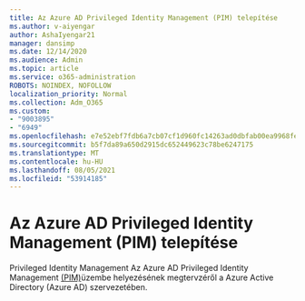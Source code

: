```yaml
---
title: Az Azure AD Privileged Identity Management (PIM) telepítése
ms.author: v-aiyengar
author: AshaIyengar21
manager: dansimp
ms.date: 12/14/2020
ms.audience: Admin
ms.topic: article
ms.service: o365-administration
ROBOTS: NOINDEX, NOFOLLOW
localization_priority: Normal
ms.collection: Adm_O365
ms.custom:
- "9003895"
- "6949"
ms.openlocfilehash: e7e52ebf7fdb6a7cb07cf1d960fc14263ad0dbfab00ea9968feabbfa4b05c975
ms.sourcegitcommit: b5f7da89a650d2915dc652449623c78be6247175
ms.translationtype: MT
ms.contentlocale: hu-HU
ms.lasthandoff: 08/05/2021
ms.locfileid: "53914185"
---
```

# <a name="deploy-azure-ad-privileged-identity-management-pim"></a>Az Azure AD Privileged Identity Management (PIM) telepítése

Privileged Identity Management Az Azure AD Privileged Identity Management [(PIM)](https://go.microsoft.com/fwlink/?linkid=2132095)üzembe helyezésének megtervzéről a Azure Active Directory (Azure AD) szervezetében.